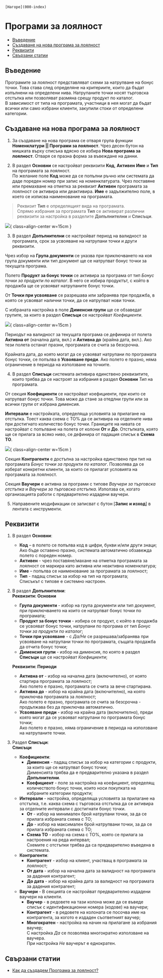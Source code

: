 ```{only} html
[Нагоре](000-index)
```

# **Програми за лоялност**

- [Въведение](https://docs.unicontsoft.com/guide/erp/001-ref/001-nomenclatures/008-loyalty-programs.html#id2)  
- [Създаване на нова програма за лоялност](https://docs.unicontsoft.com/guide/erp/001-ref/001-nomenclatures/008-loyalty-programs.html#id3)  
- [Реквизити](https://docs.unicontsoft.com/guide/erp/001-ref/001-nomenclatures/008-loyalty-programs.html#id4)  
- [Свързани статии](https://docs.unicontsoft.com/guide/erp/001-ref/001-nomenclatures/008-loyalty-programs.html#id5)  

## **Въведение**

Програмите за лоялност представляват схеми за натрупване на бонус точки. Това става след определяне на критериите, които да бъдат изпълнени на определени нива. Натрупаните точки носят търговска отстъпка или позволяват размяна срещу продукт по каталог.  
В зависимост от типа на програмата, участници в нея могат да бъдат всички или само избрани клиенти, закупили стоки от определени категории.  

## **Създаване на нова програма за лоялност**

1) За създаване на нова програма се отваря група функции **Номенклатури || Програми за лоялност**. Чрез десен бутон на мишката върху списъка вдясно се избира **Нова програма за лоялност**. Отваря се празна форма за въвеждане на данни.  

2) В раздел **Основни** се настройват реквизити **Код**, **Активен** **Име** и **Тип** на програмата за лоялност.  
По желание поле **Код** може да се попълни ръчно или системата да даде пореден номер при запис на номенклатурата. Чрез поставяне или премахване на отметка за реквизит **Активен** програмата за лоялност се активира или деактивира. **Име** е задължително поле, в което се изписва наименование на програмата.   

> Реквизит **Тип** е определящият вида на програмата.  
> Спрямо избрания за програмата **Тип** се активират различни реквизити за настройка в разделите **Допълнителни** и **Списъци**.  

![](908-loyalty-programs1.png){ class=align-center w=15cm }

3) В раздел **Допълнителни** се настройват период на валидност за програмата, срок за усвояване на натрупани точки и други реквизити.  

Чрез избор на **Група документи** се указва при приключването на коя група документи или тип документ ще се натрупват бонус точки за текущата програма.  

Полето **Продукт за бонус точки** се активира за програма от тип *Бонус точки за продукти по каталог*. В него се избира продуктът, с който  в продажба ще се усвояват натрупаните бонус точки.  

От **Точки при усвояване** се разрешава или забранява при продажба, в която се усвояват налични точки, да се натрупват нови точки.   

С избраната настройка в поле **Дименсия групи** ще се обзаведат групите, за които в раздел **Списъци** се настройват *Коефициенти*.  

![](908-loyalty-programs2.png){ class=align-center w=15cm }

Периодът на валидност за текущата програма се дефинира от полета **Активна от** (начална дата, вкл.) и **Активна до** (крайна дата, вкл.). Ако тези полета останат празни, програмата се счита за безсрочна.   

Крайната дата, до която могат да се усвояват натрупани по програмата бонус точки, се попълва в **Усвояване преди**. Ако полето е празно, няма ограничение в периода на използване на точките.  

4) В раздел **Списъци** системата активира единствено реквизитите, които трябва да се настроят за избрания в раздел **Основни** *Тип* на програмата.  

От секция **Коефициенти** се настройват коефициенти, при които се натрупват бонус точки. Това може да стане за отедлни групи или за всички групи от избрана дименсия.   

**Интервали** е настройката, определяща условията за прилагане на отстъпка. Тоест каква схема с ТО% да се активира на отделните нива при достигнато количество бонус точки. Границите на нивата се настройват с попълване на полета от колони **От** и **До**. Отстъпката, която ще се прилага за всяко ниво, се дефинира от падащия списък в **Схема ТО**.  

![](908-loyalty-programs3.png){ class=align-center w=15cm }

Секция **Контрагенти** е достъпна за настройка единствено при тип на програмата *Бонус точки за продукти по каталог*. Позволява да се изберат конкретни клиенти, за които се прилагат условията на програмата за лоялност.  

Секция **Ваучери** е активна за програми с типове *Ваучери за търговска отстъпка* и *Ваучери за търговска отстъпка*. Използва се, когато организацията работи с предварително издадени ваучери.  

5) Направените модификации се записват с бутон [**Запис и изход**] в лентата с инструменти.   

## **Реквизити**

1) В раздел **Основни**:  
   - **Код** – в полето се попълва код в цифри, букви и/или други знаци;  
   Ако бъде оставено празно, системата автоматично обзавежда полето с пореден номер.  
   - **Активен** - чрез поставяне/махане на отметка програмата за лоялност се маркира като активна или неактивна номенклатура;  
   - **Име** – попълва се наименование за програмата за лоялност;  
   - **Тип** - падащ списък за избор на тип на програмата;  
   Списъкът с типове е системно настроен.  

2) В раздел **Допълнителни**:  
   **Реквизити: Основни**  
   - **Група документи** - избор на група документи или тип документ, при приключването на които се натрупват бонус точки по програмата;  
   - **Продукт за бонус точки** - избира се продукт, с който в продажба се усвояват бонус точки, натрупани по програма от тип *Бонус точки за продукти по каталог*;  
   - **Точки при усвояване** - с *Да/Не* се разрешава/забранява при усвояване на натрупани точки по програмата, същата продажба да отчита бонус точки;  
   - **Дименсия групи** - избор на дименсия, по която в раздел **Списъци** ще се настройват *Коефициенти*;  

   **Реквизити: Периоди**  
   - **Активна от** - избор на начална дата (включително), от която стартира програмата за лоялност;  
   Ако полето е празно, програмата се счита за вече стартирана.  
   - **Активна до** - избор на крайна дата (включително), на която приключва програмата за лоялност;  
   Ако полето е празно, програмата се счита за безсрочна - продължава без да приключва автоматично.  
   - **Усвояване преди** - избор на крайна дата (включително), преди която могат да се усвояват натрупани по програмата бонус точки;  
   Ако полето е празно, няма ограничение в периода на използване на натрупаните точки.  

3) Раздел **Списъци**:  
   **Списъци**  
   - **Коефициенти**:   
        - **Дименсия** - падащ списък за избор на категории с продукти, за които ще се натрупват бонус точки;  
        Дименсията трябва да е предварително указана в раздел **Допълнителни**.  
        - **Коефициент** - поле за настройка на коефициент, определящ количеството бонус точки, които носи покупката на избраните категории продукти;  
   - **Интервали** - настройка, определяща условията за прилагане на отстъпка, т.е. каква схема с търговска отстъпка да се активира за отделните интервали с достигнати бонус точки.
        - **От** - избор на минимален брой натрупани точки, за да се прилага избраната схема с ТО;  
        - **До** - избор на максимален брой натрупвани точки, за да се прилага избраната схема с ТО;  
        - **Схема ТО** - избор на схема с ТО%, която се прилага за настроения на реда интервал;  
        Схемите с отстъпки трябва да са предварително въведена в системата.  
   - **Контрагенти**:  
        - **Контрагент** - избор на клиент, участващ в програмата за лоялност;  
        - **От дата** - избор на начална дата за валидност на програмата за дадения контрагент;  
        - **До дата** - избор на крайна дата за валидност на програмата за дадения контрагент;  
   - **Ваучери** - В секцията се настройват предварително издадени ваучери на клиенти.  
        - **Ваучер** - в редовете на тази колона може да се въведе списък с идентификационни номера (кодове) на ваучери;
        - **Контрагент** - в редовете на колоната се посочва име на контрагента, за когото е издаден съответният ваучер;  
        - **Многократен** - настройка на начин на прилагане за избрания ваучер;  
        С настройка *Да* се позволява многократно използване на ваучера.  
        При настройка *Не* ваучерът е еднократен.  

## **Свързани статии**

- [Как да създадем Програма за лоялност?](https://www.unicontsoft.com/cms/node/138)
